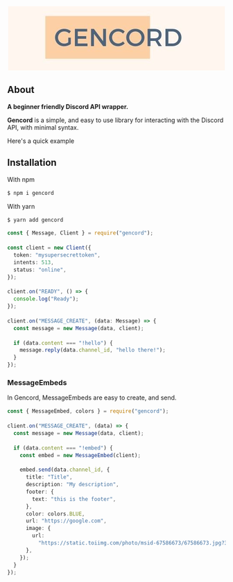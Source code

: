 <p align="center">
  <img src="assets/gencordnew.jpg" />
</p>

## About

**A beginner friendly Discord API wrapper.**

**Gencord** is a simple, and easy to use library for interacting with the Discord API, with minimal syntax.

Here's a quick example

## Installation

With npm

```bash
$ npm i gencord
```

With yarn

```bash
$ yarn add gencord
```

```ts
const { Message, Client } = require("gencord");

const client = new Client({
  token: "mysupersecrettoken",
  intents: 513,
  status: "online",
});

client.on("READY", () => {
  console.log("Ready");
});

client.on("MESSAGE_CREATE", (data: Message) => {
  const message = new Message(data, client);

  if (data.content === "!hello") {
    message.reply(data.channel_id, "hello there!");
  }
});
```

### MessageEmbeds

In Gencord, MessageEmbeds are easy to create, and send.

```ts
const { MessageEmbed, colors } = require("gencord");

client.on("MESSAGE_CREATE", (data) => {
  const message = new Message(data, client);

  if (data.content === "!embed") {
    const embed = new MessageEmbed(client);

    embed.send(data.channel_id, {
      title: "Title",
      description: "My description",
      footer: {
        text: "this is the footer",
      },
      color: colors.BLUE,
      url: "https://google.com",
      image: {
        url:
          "https://static.toiimg.com/photo/msid-67586673/67586673.jpg?3918697",
      },
    });
  }
});
```
